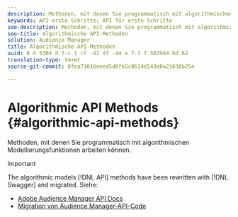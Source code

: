 ```yaml
---
description: Methoden, mit denen Sie programmatisch mit algorithmischen Modellierungsfunktionen arbeiten können.
keywords: API-erste Schritte; API für erste Schritte
seo-description: Methoden, mit denen Sie programmatisch mit algorithmischen Modellierungsfunktionen arbeiten können.
seo-title: Algorithmische API-Methoden
solution: Audience Manager
title: Algorithmische API-Methoden
uuid: 8 d 5304 d 7-c 1 cf -42 df -94 e 7-3 f 583944 bd 62
translation-type: tm+mt
source-git-commit: 0fea73016eeed5d6fb5c8614d543a0a21638b25e

---
```



# Algorithmic API Methods {#algorithmic-api-methods}

Methoden, mit denen Sie programmatisch mit algorithmischen Modellierungsfunktionen arbeiten können.

>[!IMPORTANT]
>
>The algorithmic models [!DNL API] methods have been rewritten with [!DNL Swagger] and migrated. Siehe:
>
>* [Adobe Audience Manager API Docs](https://bank.demdex.com/portal/swagger/index.html)
>* [Migration von Audience Manager-API-Code](../../api/api-swagger-migration.md)